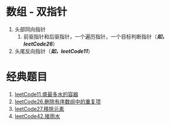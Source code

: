 # 数组 - 双指针
1. 头部同向指针
   1. 前驱指针和后驱指针，一个遍历指针，一个目标判断指针（***如，leetCode26***）
2. 头尾反向指针（***如，leetCode11***）

# 经典题目
1. [leetCode11.盛最多水的容器](./problem/leetCode11.%20盛最多水的容器.md)
2. [leetCode26.删除有序数组中的重复项](./problem/leetCode26.删除有序数组中的重复项.md)
3. [leetCode27.移除元素](./problem/leetCode27.移除元素.md)
4. [leetCode42.接雨水](./problem/leetCode42.接雨水.md)